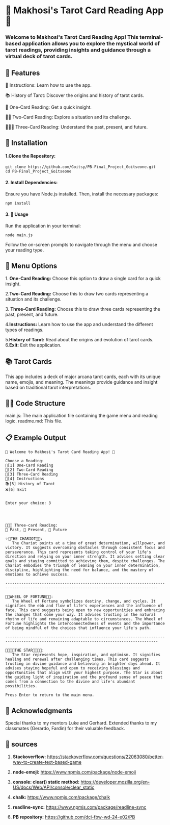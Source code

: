 # 📖 Makhosi's Tarot Card Reading App 🌟

### Welcome to Makhosi's Tarot Card Reading App! This terminal-based application allows you to explore the mystical world of tarot readings, providing insights and guidance through a virtual deck of tarot cards.

## 🌟 Features

📜 Instructions: Learn how to use the app.

📚 History of Tarot: Discover the origins and history of tarot cards.

🔮 One-Card Reading: Get a quick insight.

🔮🔮 Two-Card Reading: Explore a situation and its challenge.

🔮🔮🔮 Three-Card Reading: Understand the past, present, and future.

## 🚀 Installation

#### 1.Clone the Repository:

```
git clone https://github.com/Goitsy/PB-Final_Project_Goitseone.git
cd PB-Final_Project_Goitseone
```

#### 2. Install Dependencies:

Ensure you have Node.js installed. Then, install the necessary packages:

```
npm install
```

#### 3. 📝 Usage

Run the application in your terminal:

```
node main.js
```

Follow the on-screen prompts to navigate through the menu and choose your reading type.

## 📜 Menu Options

1.<b> One-Card Reading:</b> Choose this option to draw a single card for a quick insight.

2.<b>Two-Card Reading:</b> Choose this to draw two cards representing a situation and its challenge.

3.<b> Three-Card Reading:</b> Choose this to draw three cards representing the past, present, and future.

4.<b>Instructions:</b> Learn how to use the app and understand the different types of readings.

5.<b>History of Tarot:</b> Read about the origins and evolution of tarot cards. 6.<b>Exit:</b> Exit the application.

## 📚 Tarot Cards

This app includes a deck of major arcana tarot cards, each with its unique name, emojis, and meaning. The meanings provide guidance and insight based on traditional tarot interpretations.

## 👨‍💻 Code Structure

main.js: The main application file containing the game menu and reading logic.
readme.md: This file.

## 📋 Example Output

```
🔮 Welcome to Makhosi's Tarot Card Reading App! 🔮

Choose a Reading:
🔮[1] One-Card Reading
🔮[2] Two-Card Reading
🔮[3] Three-Card Reading
📜[4] Instructions
📚[5] History of Tarot
❌[6] Exit


Enter your choice: 3




🔮🔮🔮 Three-card Reading:
🔸 Past, 🔸 Present, 🔸 Future

✨🚂THE CHARIOT🚂✨:
   The Chariot points at a time of great determination, willpower, and victory. It suggests overcoming obstacles through consistent focus and perseverance. This card represents taking control of your life's direction and relying on your inner strength. It advises setting clear goals and staying committed to achieving them, despite challenges. The Chariot embodies the triumph of leaning on your inner determination, discipline, highlighting the need for balance, and the mastery of emotions to achieve success.

-----------------------------------------------------------------------------------------------------------------------------------------

🛞🌀WHEEL OF FORTUNE🛞🌀:
   The Wheel of Fortune symbolizes destiny, change, and cycles. It signifies the ebb and flow of life's experiences and the influence of fate. This card suggests being open to new opportunities and embracing the changes that come your way. It advises trusting in the natural rhythm of life and remaining adaptable to circumstances. The Wheel of Fortune highlights the interconnectedness of events and the importance of being mindful of the choices that influence your life's path.

-----------------------------------------------------------------------------------------------------------------------------------------

🌠🌠🌟🌟THE STAR🌟🌟🌠🌠:
   The Star represents hope, inspiration, and optimism. It signifies healing and renewal after challenging times. This card suggests trusting in divine guidance and believing in brighter days ahead. It advises staying hopeful and open to receiving blessings and opportunities that align with your highest purpose. The Star is about the guiding light of inspiration and the profound sense of peace that comes from a connection to the divine and life's abundant possibilities.

Press Enter to return to the main menu.

```

## 🙏 Acknowledgments

Special thanks to my mentors Luke and Gerhard.
Extended thanks to my classmates (Gerardo, Fardin) for their valuable feedback.

## 📖 sources

1. <b>Stackoverflow:</b>
   https://stackoverflow.com/questions/22063080/better-way-to-create-text-based-game

2. <b>node-emoji:</b> https://www.npmjs.com/package/node-emoji

3. <b>console: clear() static method:</b> https://developer.mozilla.org/en-US/docs/Web/API/console/clear_static

4. <b>chalk:</b> https://www.npmjs.com/package/chalk

5. <b>readline-sync:</b> https://www.npmjs.com/package/readline-sync

6. <b>PB repository:</b> https://github.com/dci-fbw-wd-24-e02/PB
